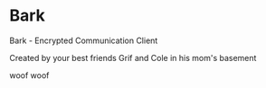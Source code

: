 # Bark
Bark - Encrypted Communication Client

Created by your best friends Grif and Cole in his mom's basement

woof woof